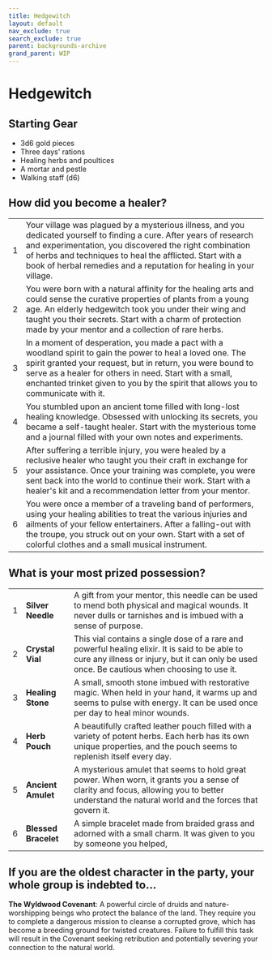 ```yaml
---
title: Hedgewitch
layout: default
nav_exclude: true
search_exclude: true
parent: backgrounds-archive
grand_parent: WIP
---
```


# Hedgewitch

## Starting Gear

- 3d6 gold pieces
- Three days' rations
- Healing herbs and poultices
- A mortar and pestle
- Walking staff (d6)

## How did you become a healer?

|      |                                                              |
| ---- | ------------------------------------------------------------ |
| 1    | Your village was plagued by a mysterious illness, and you dedicated yourself to finding a cure. After years of research and experimentation, you discovered the right combination of herbs and techniques to heal the afflicted. Start with a book of herbal remedies and a reputation for healing in your village. |
| 2    | You were born with a natural affinity for the healing arts and could sense the curative properties of plants from a young age. An elderly hedgewitch took you under their wing and taught you their secrets. Start with a charm of protection made by your mentor and a collection of rare herbs. |
| 3    | In a moment of desperation, you made a pact with a woodland spirit to gain the power to heal a loved one. The spirit granted your request, but in return, you were bound to serve as a healer for others in need. Start with a small, enchanted trinket given to you by the spirit that allows you to communicate with it. |
| 4    | You stumbled upon an ancient tome filled with long-lost healing knowledge. Obsessed with unlocking its secrets, you became a self-taught healer. Start with the mysterious tome and a journal filled with your own notes and experiments. |
| 5    | After suffering a terrible injury, you were healed by a reclusive healer who taught you their craft in exchange for your assistance. Once your training was complete, you were sent back into the world to continue their work. Start with a healer's kit and a recommendation letter from your mentor. |
| 6    | You were once a member of a traveling band of performers, using your healing abilities to treat the various injuries and ailments of your fellow entertainers. After a falling-out with the troupe, you struck out on your own. Start with a set of colorful clothes and a small musical instrument. |

## What is your most prized possession?

|      |                      |                                                              |
| ---- | -------------------- | ------------------------------------------------------------ |
| 1    | **Silver Needle**    | A gift from your mentor, this needle can be used to mend both physical and magical wounds. It never dulls or tarnishes and is imbued with a sense of purpose. |
| 2    | **Crystal Vial**     | This vial contains a single dose of a rare and powerful healing elixir. It is said to be able to cure any illness or injury, but it can only be used once. Be cautious when choosing to use it. |
| 3    | **Healing Stone**    | A small, smooth stone imbued with restorative magic. When held in your hand, it warms up and seems to pulse with energy. It can be used once per day to heal minor wounds. |
| 4    | **Herb Pouch**       | A beautifully crafted leather pouch filled with a variety of potent herbs. Each herb has its own unique properties, and the pouch seems to replenish itself every day. |
| 5    | **Ancient Amulet**   | A mysterious amulet that seems to hold great power. When worn, it grants you a sense of clarity and focus, allowing you to better understand the natural world and the forces that govern it. |
| 6    | **Blessed Bracelet** | A simple bracelet made from braided grass and adorned with a small charm. It was given to you by someone you helped, |


## If you are the oldest character in the party, your whole group is indebted to...

**The Wyldwood Covenant**: A powerful circle of druids and nature-worshipping beings who protect the balance of the land. They require you to complete a dangerous mission to cleanse a corrupted grove, which has become a breeding ground for twisted creatures. Failure to fulfill this task will result in the Covenant seeking retribution and potentially severing your connection to the natural world.
